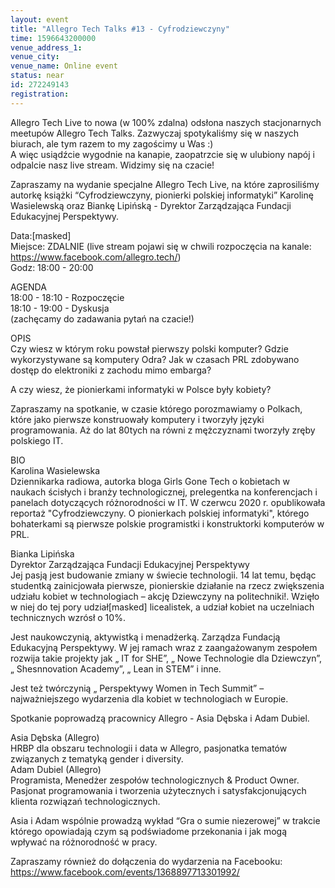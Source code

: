 ```yaml
---
layout: event
title: "Allegro Tech Talks #13 - Cyfrodziewczyny"
time: 1596643200000
venue_address_1: 
venue_city: 
venue_name: Online event
status: near
id: 272249143
registration: 
---
```


<p>Allegro Tech Live to nowa (w 100% zdalna) odsłona naszych stacjonarnych meetupów Allegro Tech Talks. Zazwyczaj spotykaliśmy się w naszych biurach, ale tym razem to my zagościmy u Was :)<br />A więc usiądźcie wygodnie na kanapie, zaopatrzcie się w ulubiony napój i odpalcie nasz live stream. Widzimy się na czacie!</p>
<p>Zapraszamy na wydanie specjalne Allegro Tech Live, na które zaprosiliśmy autorkę książki “Cyfrodziewczyny, pionierki polskiej informatyki” Karolinę Wasielewską oraz Biankę Lipińską - Dyrektor Zarządzająca Fundacji Edukacyjnej Perspektywy.</p>
<p>Data:[masked]<br />Miejsce: ZDALNIE (live stream pojawi się w chwili rozpoczęcia na kanale: <a href="https://www.facebook.com/allegro.tech/" class="linkified">https://www.facebook.com/allegro.tech/</a>)<br />Godz: 18:00 - 20:00</p>
<p>AGENDA<br />18:00 - 18:10 - Rozpoczęcie<br />18:10 - 19:00 - Dyskusja<br />(zachęcamy do zadawania pytań na czacie!)</p>
<p>OPIS<br />Czy wiesz w którym roku powstał pierwszy polski komputer? Gdzie wykorzystywane są komputery Odra? Jak w czasach PRL zdobywano dostęp do elektroniki z zachodu mimo embarga?</p>
<p>A czy wiesz, że pionierkami informatyki w Polsce były kobiety?</p>
<p>Zapraszamy na spotkanie, w czasie którego porozmawiamy o Polkach, które jako pierwsze konstruowały komputery i tworzyły języki programowania. Aż do lat 80tych na równi z mężczyznami tworzyły zręby polskiego IT.</p>
<p>BIO<br />Karolina Wasielewska<br />Dziennikarka radiowa, autorka bloga Girls Gone Tech o kobietach w naukach ścisłych i branży technologicznej, prelegentka na konferencjach i panelach dotyczących różnorodności w IT. W czerwcu 2020 r. opublikowała reportaż "Cyfrodziewczyny. O pionierkach polskiej informatyki", którego bohaterkami są pierwsze polskie programistki i konstruktorki komputerów w PRL.</p>
<p>Bianka Lipińska<br />Dyrektor Zarządzająca Fundacji Edukacyjnej Perspektywy<br />Jej pasją jest budowanie zmiany w świecie technologii. 14 lat temu, będąc studentką zainicjowała pierwsze, pionierskie działanie na rzecz zwiększenia udziału kobiet w technologiach – akcję Dziewczyny na politechniki!. Wzięło w niej do tej pory udział[masked] licealistek, a udział kobiet na uczelniach technicznych wzrósł o 10%.</p>
<p>Jest naukowczynią, aktywistką i menadżerką. Zarządza Fundacją Edukacyjną Perspektywy. W jej ramach wraz z zaangażowanym zespołem rozwija takie projekty jak „ IT for SHE”, „ Nowe Technologie dla Dziewczyn”, „ Shesnnovation Academy”, „ Lean in STEM” i inne.</p>
<p>Jest też twórczynią „ Perspektywy Women in Tech Summit” – najważniejszego wydarzenia dla kobiet w technologiach w Europie.</p>
<p>Spotkanie poprowadzą pracownicy Allegro - Asia Dębska i Adam Dubiel.</p>
<p>Asia Dębska (Allegro)<br />HRBP dla obszaru technologii i data w Allegro, pasjonatka tematów związanych z tematyką gender i diversity.<br />Adam Dubiel (Allegro)<br />Programista, Menedżer zespołów technologicznych &amp; Product Owner. Pasjonat programowania i tworzenia użytecznych i satysfakcjonujących klienta rozwiązań technologicznych.</p>
<p>Asia i Adam wspólnie prowadzą wykład “Gra o sumie niezerowej” w trakcie którego opowiadają czym są podświadome przekonania i jak mogą wpływać na różnorodność w pracy.</p>
<p>Zapraszamy również do dołączenia do wydarzenia na Facebooku:<br /><a href="https://www.facebook.com/events/1368897713301992/" class="linkified">https://www.facebook.com/events/1368897713301992/</a></p>
